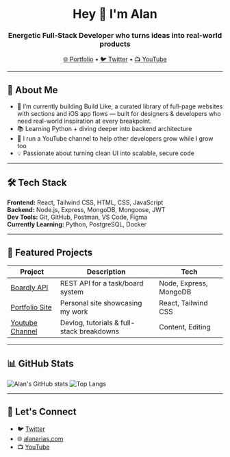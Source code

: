 <h1 align="center">Hey 👋 I'm Alan</h1>
<h3 align="center">Energetic Full-Stack Developer who turns ideas into real-world products</h3>

<p align="center">
  <a href="https://alanarias.com" target="_blank">🌐 Portfolio</a> •
  <a href="https://twitter.com/alancodes11" target="_blank">🐦 Twitter</a> •
  <a href="https://youtube.com/@alancodes" target="_blank">📺 YouTube</a>
</p>

---

## 🧠 About Me

- 🚧 I’m currently building Build Like, a curated library of full-page websites with sections and iOS app flows — built for designers & developers who need real-world inspiration at every breakpoint.
- 📚 Learning Python + diving deeper into backend architecture
- 🎥 I run a YouTube channel to help other developers grow while I grow too
- 💡 Passionate about turning clean UI into scalable, secure code

---

## 🛠 Tech Stack

**Frontend:** React, Tailwind CSS, HTML, CSS, JavaScript  
**Backend:** Node.js, Express, MongoDB, Mongoose, JWT  
**Dev Tools:** Git, GitHub, Postman, VS Code, Figma  
**Currently Learning:** Python, PostgreSQL, Docker

---

## 🚀 Featured Projects

| Project | Description | Tech |
|--------|-------------|------|
| [Boardly API](https://github.com/aarias11/boardly-api) | REST API for a task/board system | Node, Express, MongoDB |
| [Portfolio Site](https://alanarias.com) | Personal site showcasing my work | React, Tailwind CSS |
| [Youtube Channel](https://youtube.com/@alancodes) | Devlog, tutorials & full-stack breakdowns | Content, Editing |

---

## 📊 GitHub Stats

![Alan's GitHub stats](https://github-readme-stats.vercel.app/api?username=aarias11&show_icons=true&theme=radical)
![Top Langs](https://github-readme-stats.vercel.app/api/top-langs/?username=aarias11&layout=compact)

---

## 🤝 Let's Connect

- 🐦 [Twitter](https://twitter.com/alancodes11)
- 🌐 [alanarias.com](https://alanarias.com)
- 📺 [YouTube](https://youtube.com/@alancodes)
